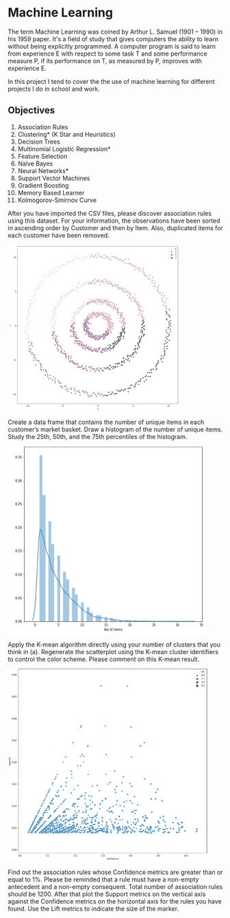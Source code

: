 # Machine Learning

The term Machine Learning was coined by Arthur L. Samuel (1901 – 1990) in his 1959 paper. It's a field of study that gives computers the ability to learn without being explicitly programmed. A computer program is said to learn from experience E with respect to some task T and some performance measure P, if its performance on T, as measured by P, improves with experience E.

In this project I tend to cover the the use of machine learning for different projects I do in school and work. 

## Objectives

1. Association Rules
2. Clustering* (K Star and Heuristics)
3. Decision Trees
4. Multinomial Logistic Regression*
5. Feature Selection
6. Naïve Bayes
7. Neural Networks*
8. Support Vector Machines
9. Gradient Boosting
10. Memory Based Learner
11. Kolmogorov-Smirnov Curve

After you have imported the CSV files, please discover association rules using this dataset. For your information, the observations have been sorted in ascending order by Customer and then by Item. Also, duplicated items for each customer have been removed.

![](src/Picture2.png)

Create a data frame that contains the number of unique items in each customer’s market basket. Draw a histogram of the number of unique items. Study the 25th, 50th, and the 75th percentiles of the histogram.

![](src/Picture3.png)

Apply the K-mean algorithm directly using your number of clusters that you think in (a). Regenerate the scatterplot using the K-mean cluster identifiers to control the color scheme. Please comment on this K-mean result.

![](src/Picture4.png)

Find out the association rules whose Confidence metrics are greater than or equal to 1%. Please be reminded that a rule must have a non-empty antecedent and a non-empty consequent. Total number of association rules should be 1200. After that plot the Support metrics on the vertical axis against the Confidence metrics on the horizontal axis for the rules you have found. Use the Lift metrics to indicate the size of the marker.
